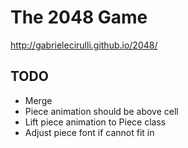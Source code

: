 # The 2048 Game

http://gabrielecirulli.github.io/2048/

## TODO

* Merge
* Piece animation should be above cell
* Lift piece animation to Piece class
* Adjust piece font if cannot fit in
